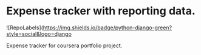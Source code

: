 # Expense tracker with reporting data.

![RepoLabels](https://img.shields.io/badge/python-django-green?style=social&logo=django

Expense tracker for coursera portfolio project.
